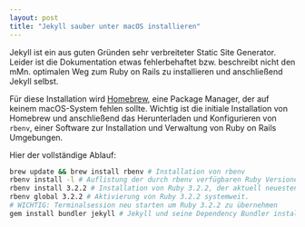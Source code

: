 ```yaml
---
layout: post
title: "Jekyll sauber unter macOS installieren"
---
```


Jekyll ist ein aus guten Gründen sehr verbreiteter Static Site Generator. Leider ist die Dokumentation etwas fehlerbehaftet bzw. beschreibt nicht den mMn. optimalen Weg zum Ruby on Rails zu installieren und anschließend Jekyll selbst.

Für diese Installation wird [Homebrew](https://brew.sh), eine Package Manager, der auf keinem macOS-System fehlen sollte. Wichtig ist die initiale Installation von Homebrew und anschließend das Herunterladen und Konfigurieren von `rbenv`, einer Software zur Installation und Verwaltung von Ruby on Rails Umgebungen.

Hier der vollständige Ablauf:

```bash
brew update && brew install rbenv # Installation von rbenv
rbenv install -l # Auflistung der durch rbenv verfügbaren Ruby Versionen.
rbenv install 3.2.2 # Installation von Ruby 3.2.2, der aktuell neuesten Version.
rbenv global 3.2.2 # Aktivierung von Ruby 3.2.2 systemweit.
# WICHTIG: Terminalsession neu starten um Ruby 3.2.2 zu übernehmen
gem install bundler jekyll # Jekyll und seine Dependency Bundler installieren
```
